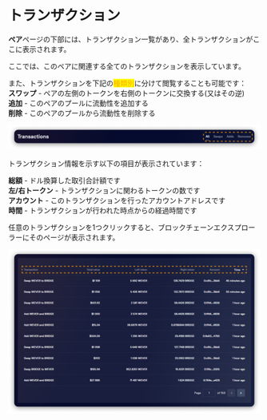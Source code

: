 # トランザクション

**ペア**ページの下部には、トランザクション一覧があり、全トランザクションがここに表示されます。

ここでは、このペアに関連する全てのトランザクションを表示しています。

また、トランザクションを下記の<mark style="color:orange;">種類別</mark>に分けて閲覧することも可能です：\
**スワップ** - ペアの左側のトークンを右側のトークンに交換する(又はその逆)\
**追加** - このペアのプールに流動性を追加する\
**削除** - このペアのプールから流動性を削除する

![](<../../../../.gitbook/assets/image (18).png>)

トランザクション情報を示す以下の項目が表示されています：

**総額** - ドル換算した取引合計額です\
**左/右トークン** - トランザクションに関わるトークンの数です\
**アカウント** - このトランザクションを行ったアカウントアドレスです\
**時間** - トランザクションが行われた時点からの経過時間です

任意のトランザクションを1つクリックすると、ブロックチェーンエクスプローラーにそのページが表示されます。

![](<../../../../.gitbook/assets/image (71).png>)
